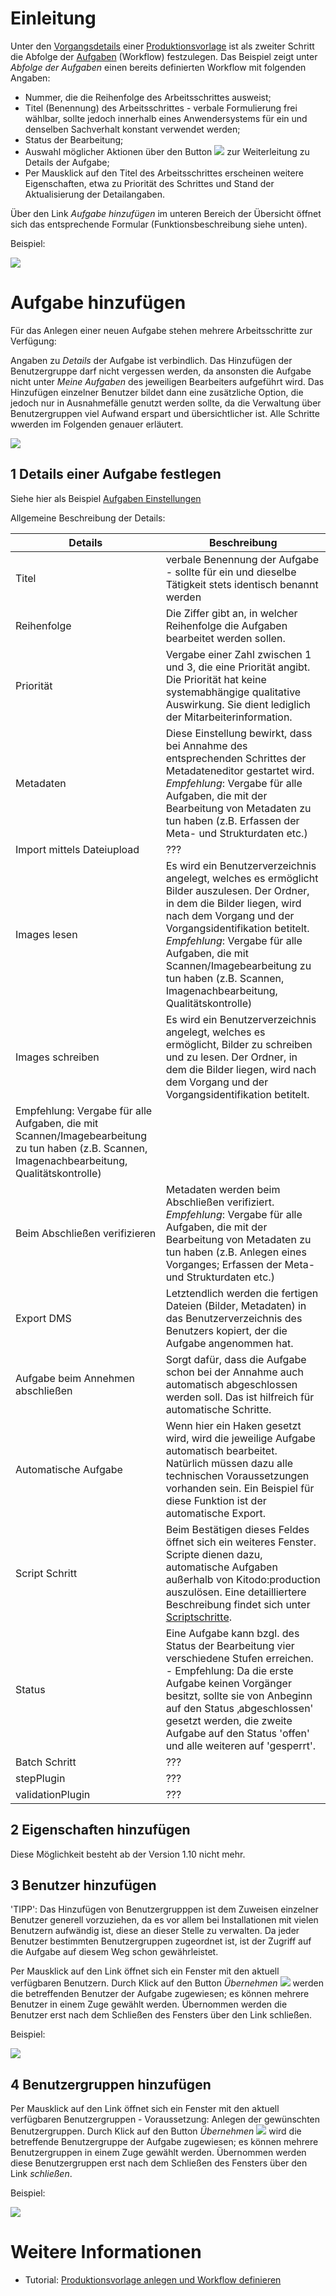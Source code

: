 # Einleitung

Unter den [Vorgangsdetails](Vorgangsdetails.md) einer [Produktionsvorlage](Vorgangsdetails.md) ist als zweiter Schritt die Abfolge der [Aufgaben](Aufgaben.md) (Workflow) festzulegen. Das Beispiel zeigt unter _Abfolge der Aufgaben_ einen bereits definierten Workflow mit folgenden Angaben:

* Nummer, die die Reihenfolge des Arbeitsschrittes ausweist;
* Titel (Benennung) des Arbeitsschrittes - verbale Formulierung frei wählbar, sollte jedoch innerhalb eines Anwendersystems für ein und denselben Sachverhalt konstant verwendet werden;
* Status der Bearbeitung;
* Auswahl möglicher Aktionen über den Button ![](images/Icon_Vorgang_bearbeiten.gif) zur Weiterleitung zu Details der Aufgabe;
* Per Mausklick auf den Titel des Arbeitsschrittes erscheinen weitere Eigenschaften, etwa zu Priorität des Schrittes und Stand der Aktualisierung der Detailangaben.

Über den Link _Aufgabe hinzufügen_ im unteren Bereich der Übersicht öffnet sich das entsprechende Formular (Funktionsbeschreibung siehe unten).

Beispiel:

![](images/Aufgaben1.jpg)

# Aufgabe hinzufügen

Für das Anlegen einer neuen Aufgabe stehen mehrere Arbeitsschritte zur Verfügung:

Angaben zu _Details_ der Aufgabe ist verbindlich. Das Hinzufügen der Benutzergruppe darf nicht vergessen werden, da ansonsten die Aufgabe nicht unter _Meine Aufgaben_ des jeweiligen Bearbeiters aufgeführt wird. Das Hinzufügen einzelner Benutzer bildet dann eine zusätzliche Option, die jedoch nur in Ausnahmefälle genutzt werden sollte, da die Verwaltung über Benutzergruppen viel Aufwand erspart und übersichtlicher ist. Alle Schritte wwerden im Folgenden genauer erläutert. 

![](images/Aufgaben2.jpg)

## 1 Details einer Aufgabe festlegen

Siehe hier als Beispiel [Aufgaben Einstellungen](Aufgaben-Einstellungen,md)

Allgemeine Beschreibung der Details:

| Details | Beschreibung |
| ------------- | ------------- |
| Titel | verbale Benennung der Aufgabe - sollte für ein und dieselbe Tätigkeit stets identisch benannt werden |
| Reihenfolge | Die Ziffer gibt an, in welcher Reihenfolge die Aufgaben bearbeitet werden sollen. |
| Priorität | Vergabe einer Zahl zwischen 1 und 3, die eine Priorität angibt. Die Priorität hat keine systemabhängige qualitative Auswirkung. Sie dient lediglich der Mitarbeiterinformation. |
| Metadaten | Diese Einstellung bewirkt, dass bei Annahme des entsprechenden Schrittes der Metadateneditor gestartet wird. _Empfehlung_: Vergabe für alle Aufgaben, die mit der Bearbeitung von Metadaten zu tun haben (z.B. Erfassen der Meta- und Strukturdaten etc.) |
| Import mittels Dateiupload | ??? |
| Images lesen | Es wird ein Benutzerverzeichnis angelegt, welches es ermöglicht Bilder auszulesen. Der Ordner, in dem die Bilder liegen, wird nach dem Vorgang und der Vorgangsidentifikation betitelt. _Empfehlung_: Vergabe für alle Aufgaben, die mit Scannen/Imagebearbeitung zu tun haben (z.B. Scannen, Imagenachbearbeitung, Qualitätskontrolle) |
| Images schreiben | Es wird ein Benutzerverzeichnis angelegt, welches es ermöglicht, Bilder zu schreiben und zu lesen. Der Ordner, in dem die Bilder liegen, wird nach dem Vorgang und der Vorgangsidentifikation betitelt.
Empfehlung: Vergabe für alle Aufgaben, die mit Scannen/Imagebearbeitung zu tun haben (z.B. Scannen, Imagenachbearbeitung, Qualitätskontrolle) |
| Beim Abschließen verifizieren | Metadaten werden beim Abschließen verifiziert. _Empfehlung_: Vergabe für alle Aufgaben, die mit der Bearbeitung von Metadaten zu tun haben (z.B. Anlegen eines Vorganges; Erfassen der Meta- und Strukturdaten etc.) |
| Export DMS | Letztendlich werden die fertigen Dateien (Bilder, Metadaten) in das Benutzerverzeichnis des Benutzers kopiert, der die Aufgabe angenommen hat. |
| Aufgabe beim Annehmen abschließen | Sorgt dafür, dass die Aufgabe schon bei der Annahme auch automatisch abgeschlossen werden soll. Das ist hilfreich für automatische Schritte. |
| Automatische Aufgabe | Wenn hier ein Haken gesetzt wird, wird die jeweilige Aufgabe automatisch bearbeitet. Natürlich müssen dazu alle technischen Voraussetzungen vorhanden sein. Ein Beispiel für diese Funktion ist der automatische Export. |
| Script Schritt | Beim Bestätigen dieses Feldes öffnet sich ein weiteres Fenster. Scripte dienen dazu, automatische Aufgaben außerhalb von Kitodo:production auszulösen. Eine detailliertere Beschreibung findet sich unter [Scriptschritte](Scriptschritte.md). |
| Status | Eine Aufgabe kann bzgl. des Status der Bearbeitung vier verschiedene Stufen erreichen. - Empfehlung: Da die erste Aufgabe keinen Vorgänger besitzt, sollte sie von Anbeginn auf den Status ‚abgeschlossen' gesetzt werden, die zweite Aufgabe auf den Status 'offen' und alle weiteren auf 'gesperrt'. |
| Batch Schritt | ??? |
| stepPlugin | ??? |
| validationPlugin | ??? |


## 2 Eigenschaften hinzufügen

Diese Möglichkeit besteht ab der Version 1.10 nicht mehr.

## 3 Benutzer hinzufügen

'TIPP': Das Hinzufügen von Benutzergrupppen ist dem Zuweisen einzelner Benutzer generell vorzuziehen, da es vor allem bei Installationen mit vielen Benutzern aufwändig ist, diese an dieser Stelle zu verwalten. Da jeder Benutzer bestimmten Benutzergruppen zugeordnet ist, ist der Zugriff auf die Aufgabe auf diesem Weg schon gewährleistet.

Per Mausklick auf den Link öffnet sich ein Fenster mit den aktuell verfügbaren Benutzern. Durch Klick auf den Button *Übernehmen* ![](images/Icon_Benutzergruppe_hinzufuegen.jpg) werden die betreffenden Benutzer der Aufgabe zugewiesen; es können mehrere Benutzer in einem Zuge gewählt werden. Übernommen werden die Benutzer erst nach dem Schließen des Fensters über den Link schließen.

Beispiel:

![](images/Aufgaben10.jpg) 

## 4 Benutzergruppen hinzufügen

Per Mausklick auf den Link öffnet sich ein Fenster mit den aktuell verfügbaren Benutzergruppen - Voraussetzung: Anlegen der gewünschten Benutzergruppen. Durch Klick auf den Button *Übernehmen* ![](images/Icon_Benutzergruppe_hinzufuegen.jpg) wird die betreffende Benutzergruppe der Aufgabe zugewiesen; es können mehrere Benutzergruppen in einem Zuge gewählt werden. Übernommen werden diese Benutzergruppen erst nach dem Schließen des Fensters über den Link *schließen*.

Beispiel:

![](images/Aufgaben5.jpg)

# Weitere Informationen
* Tutorial: [Produktionsvorlage anlegen und Workflow definieren](https://github.com/kitodo/kitodo-tutorials/blob/master/kitodo2/04_produktionsvorlage-anlegen-und-workflow-definieren.md)